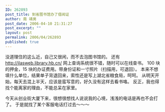```yaml
---
ID: 262893
post_title: 到省图书馆办了借阅证
author: 南 靖男
post_date: 2006-04-10 21:31:27
post_excerpt: ""
layout: post
permalink: 2006/04/262893
published: true
---
```

没道理住的这么近，自己又很闲，而不去泡图书馆的。
还有 <a href="http://ilasweb.library.hb.cn/">http://ilasweb.library.hb.cn/</a> 网上查询系统很不错，随时可以在线查书。
100 块的押金，15 块的办证费用。带身份证和一寸照片（扫描用，可退回）。
本来不想填什么单位，结果单子背退回来，索性还是写上湖北省粮食局，呵呵。
从明天开始，每天去混上半天，应该是蛮写意的，好久没有这样去看书咯。
反正，我也得找个能离家的理由，不能总呆在家里。

今天从创业街大厦下来，很想很想找人说说我的心境，浅浅的电话是再也不会打了。
于是就找了某个客服电话打过去～～～